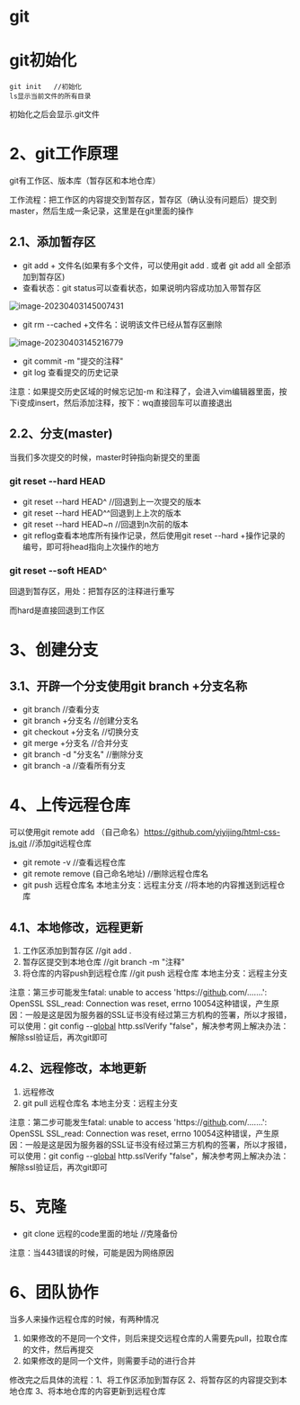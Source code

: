 # git

# git初始化

```
git init   //初始化
ls显示当前文件的所有目录
```

初始化之后会显示.git文件

# 2、git工作原理

git有工作区、版本库（暂存区和本地仓库）

工作流程：把工作区的内容提交到暂存区，暂存区（确认没有问题后）提交到master，然后生成一条记录，这里是在git里面的操作

## 2.1、添加暂存区

- git add + 文件名(如果有多个文件，可以使用git add .  或者 git add  all    全部添加到暂存区)
- 查看状态：git status可以查看状态，如果说明内容成功加入带暂存区

![image-20230403145007431](C:\Users\86173\AppData\Roaming\Typora\typora-user-images\image-20230403145007431.png)

- git rm --cached +文件名：说明该文件已经从暂存区删除

![image-20230403145216779](C:\Users\86173\AppData\Roaming\Typora\typora-user-images\image-20230403145216779.png)

- git commit -m  "提交的注释"
- git log    查看提交的历史记录

注意：如果提交历史区域的时候忘记加-m 和注释了，会进入vim编辑器里面，按下i变成insert，然后添加注释，按下：wq直接回车可以直接退出

## 2.2、分支(master)

当我们多次提交的时候，master时钟指向新提交的里面

### git reset  --hard HEAD

- git reset  --hard HEAD^  //回退到上一次提交的版本
- git reset --hard HEAD^^回退到上上次的版本
- git reset --hard HEAD~n   //回退到n次前的版本
- git reflog查看本地库所有操作记录，然后使用git reset --hard +操作记录的编号，即可将head指向上次操作的地方

### git reset  --soft HEAD^

回退到暂存区，用处：把暂存区的注释进行重写

而hard是直接回退到工作区

# 3、创建分支

## 3.1、开辟一个分支使用git branch +分支名称

- git branch               //查看分支
- git branch +分支名        //创建分支名
- git checkout +分支名       //切换分支
- git merge +分支名            //合并分支
- git branch -d  "分支名"       //删除分支
- git branch  -a            //查看所有分支

# 4、上传远程仓库

可以使用git remote add （自己命名）https://github.com/yiyijing/html-css-js.git   //添加git远程仓库

- git remote -v    //查看远程仓库
- git remote remove (自己命名地址)    //删除远程仓库名
- git push  远程仓库名  本地主分支：远程主分支   //将本地的内容推送到远程仓库

## 4.1、本地修改，远程更新

1. 工作区添加到暂存区                    //git add  .
2. 暂存区提交到本地仓库                //git branch -m "注释"
3. 将仓库的内容push到远程仓库      //git push   远程仓库   本地主分支：远程主分支

注意：第三步可能发生fatal: unable to access 'https://[github](https://so.csdn.net/so/search?q=github&spm=1001.2101.3001.7020).com/.......': OpenSSL SSL_read: Connection was reset, errno 10054这种错误，产生原因：一般是这是因为服务器的SSL证书没有经过第三方机构的签署，所以才报错，可以使用：git config --[global](https://so.csdn.net/so/search?q=global&spm=1001.2101.3001.7020) http.sslVerify "false"，解决参考网上解决办法：解除ssl验证后，再次git即可

## 4.2、远程修改，本地更新

1. 远程修改
2. git   pull   远程仓库名   本地主分支：远程主分支

注意：第二步可能发生fatal: unable to access 'https://[github](https://so.csdn.net/so/search?q=github&spm=1001.2101.3001.7020).com/.......': OpenSSL SSL_read: Connection was reset, errno 10054这种错误，产生原因：一般是这是因为服务器的SSL证书没有经过第三方机构的签署，所以才报错，可以使用：git config --[global](https://so.csdn.net/so/search?q=global&spm=1001.2101.3001.7020) http.sslVerify "false"，解决参考网上解决办法：解除ssl验证后，再次git即可

# 5、克隆

- git clone  远程的code里面的地址          //克隆备份

注意：当443错误的时候，可能是因为网络原因

# 6、团队协作

当多人来操作远程仓库的时候，有两种情况

1. 如果修改的不是同一个文件，则后来提交远程仓库的人需要先pull，拉取仓库的文件，然后再提交
2. 如果修改的是同一个文件，则需要手动的进行合并

修改完之后具体的流程：1、将工作区添加到暂存区   2、将暂存区的内容提交到本地仓库   3、将本地仓库的内容更新到远程仓库
